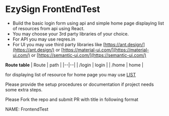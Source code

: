 

# EzySign FrontEndTest
- Build the basic login form using api and simple home page displaying list of resources from api  using React.
- You may choose your 3rd party libraries of your choice. 
- For API you may use reqres.in 
- For UI you may use third party libraries like [https://ant.design/](https://ant.design/) or [https://material-ui.com/](https://material-ui.com/) or [https://semantic-ui.com/](https://semantic-ui.com/)

**Route table**
| Route | path |
|--|--|
| /login | login |
| /home | home |


for displaying list of resource for home page you may use [LIST <RESOURCE>](https://reqres.in/api/unknown) 

Please provide the setup procedures or documentation if project needs some extra steps.

Please Fork the repo and submit PR with title in following format

NAME: FrontendTest
